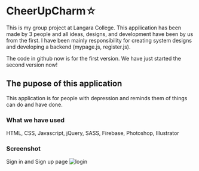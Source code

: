 # CheerUpCharm☆
This is my group project at Langara College. This appilication has been made by 3 people and all ideas, designs, and development have been by us from the first. I have been mainly responsibility for creating system designs and developing a backend (mypage.js, register.js).

The code in github now is for the first version. We have just started the second version now!

## The pupose of this application
This application is for people with depression and reminds them of things can do and have done.

### What we have used
HTML, CSS, Javascript, jQuery, SASS, Firebase, Photoshop, Illustrator

### Screenshot
Sign in and Sign up page
![login](https://user-images.githubusercontent.com/24946941/35020192-ad912f5a-fadf-11e7-80ec-c17e4997dbb3.png)


